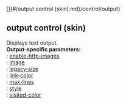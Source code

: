 []{#/output control (skin).md}/control/output}    
## output control (skin)    
Displays text output.    
**Output-specific parameters:**    
:   [enable-http-images](/%7Bskin%7D/param/enable-http-images)    
:   [image](/%7Bskin%7D/param/image)    
:   [legacy-size](/%7Bskin%7D/param/legacy-size)    
:   [link-color](/%7Bskin%7D/param/link-color)    
:   [max-lines](/%7Bskin%7D/param/max-lines)    
:   [style](/%7Bskin%7D/param/style)    
:   [visited-color](/%7Bskin%7D/param/visited-color)  